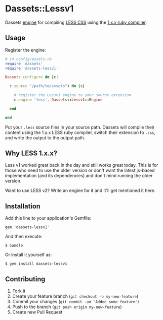 # Dassets::Lessv1

Dassets [engine](https://github.com/redding/dassets#compiling) for compiling [LESS CSS](http://lesscss.org/) using the [1.x.x ruby compiler](https://github.com/cloudhead/less/tree/v1.2.21).

## Usage

Register the engine:

```ruby
# in config/assets.rb
require 'dassets'
require 'dassets-lessv1'

Dassets.configure do |c|

  c.source "/path/to/assets") do |s|

    # register the Lessv1 engine to your source extension
    c.engine 'less', Dassets::Lessv1::Engine

  end

end
```

Put your `.less` source files in your source path.  Dassets will compile their content using the 1.x.x LESS ruby compiler, switch their extension to `.css`, and write the output to the output path.

## Why LESS 1.x.x?

Less v1 worked great back in the day and still works great today.  This is for those who need to use the older version or don't want the latest js-based implementation (and its dependencies) and don't mind running the older version.

Want to use LESS v2?  Write an engine for it and it'll get mentioned it here.

## Installation

Add this line to your application's Gemfile:

    gem 'dassets-lessv1'

And then execute:

    $ bundle

Or install it yourself as:

    $ gem install dassets-lessv1

## Contributing

1. Fork it
2. Create your feature branch (`git checkout -b my-new-feature`)
3. Commit your changes (`git commit -am 'Added some feature'`)
4. Push to the branch (`git push origin my-new-feature`)
5. Create new Pull Request
